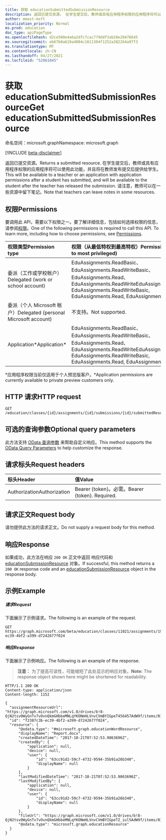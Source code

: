 ```yaml
---
title: 获取 educationSubmittedSubmissionResource
description: 返回已提交资源。 在学生提交后，教师或具有应用程序权限的应用程序将可以使用此功能，并且将在教师发布提交后提供给学生。  请注意，教师可以在一些资源中留下笔记。
author: mmast-msft
localization_priority: Normal
ms.prod: education
doc_type: apiPageType
ms.openlocfilehash: d2ce500e4a6a2dfc7cac779ddf3ab28e28476645
ms.sourcegitcommit: eb67b0a619a4004c1611304f1252a382264a97f3
ms.translationtype: MT
ms.contentlocale: zh-CN
ms.lasthandoff: 04/27/2021
ms.locfileid: "52061845"
---
```

# <a name="get-educationsubmittedsubmissionresource"></a><span data-ttu-id="4cca9-105">获取 educationSubmittedSubmissionResource</span><span class="sxs-lookup"><span data-stu-id="4cca9-105">Get educationSubmittedSubmissionResource</span></span>

<span data-ttu-id="4cca9-106">命名空间：microsoft.graph</span><span class="sxs-lookup"><span data-stu-id="4cca9-106">Namespace: microsoft.graph</span></span>

[!INCLUDE [beta-disclaimer](../../includes/beta-disclaimer.md)]

<span data-ttu-id="4cca9-107">返回已提交资源。</span><span class="sxs-lookup"><span data-stu-id="4cca9-107">Returns a submitted resource.</span></span> <span data-ttu-id="4cca9-108">在学生提交后，教师或具有应用程序权限的应用程序将可以使用此功能，并且将在教师发布提交后提供给学生。</span><span class="sxs-lookup"><span data-stu-id="4cca9-108">This will be available to a teacher or an application with application permissions after a student has submitted, and will be available to the student after the teacher has released the submission.</span></span>  <span data-ttu-id="4cca9-109">请注意，教师可以在一些资源中留下笔记。</span><span class="sxs-lookup"><span data-stu-id="4cca9-109">Note that teachers can leave notes in some resources.</span></span>

## <a name="permissions"></a><span data-ttu-id="4cca9-110">权限</span><span class="sxs-lookup"><span data-stu-id="4cca9-110">Permissions</span></span>
<span data-ttu-id="4cca9-p103">要调用此 API，需要以下权限之一。要了解详细信息，包括如何选择权限的信息，请参阅[权限](/graph/permissions-reference)。</span><span class="sxs-lookup"><span data-stu-id="4cca9-p103">One of the following permissions is required to call this API. To learn more, including how to choose permissions, see [Permissions](/graph/permissions-reference).</span></span>

|<span data-ttu-id="4cca9-113">权限类型</span><span class="sxs-lookup"><span data-stu-id="4cca9-113">Permission type</span></span>      | <span data-ttu-id="4cca9-114">权限（从最低特权到最高特权）</span><span class="sxs-lookup"><span data-stu-id="4cca9-114">Permissions (from least to most privileged)</span></span>              |
|:--------------------|:---------------------------------------------------------|
|<span data-ttu-id="4cca9-115">委派（工作或学校帐户）</span><span class="sxs-lookup"><span data-stu-id="4cca9-115">Delegated (work or school account)</span></span> |  <span data-ttu-id="4cca9-116">EduAssignments.ReadBasic、EduAssignments.ReadWriteBasic、EduAssignments.Read、EduAssignments.ReadWrite</span><span class="sxs-lookup"><span data-stu-id="4cca9-116">EduAssignments.ReadBasic, EduAssignments.ReadWriteBasic, EduAssignments.Read, EduAssignments.ReadWrite</span></span>  |
|<span data-ttu-id="4cca9-117">委派（个人 Microsoft 帐户）</span><span class="sxs-lookup"><span data-stu-id="4cca9-117">Delegated (personal Microsoft account)</span></span> |  <span data-ttu-id="4cca9-118">不支持。</span><span class="sxs-lookup"><span data-stu-id="4cca9-118">Not supported.</span></span>  |
|<span data-ttu-id="4cca9-119">Application\*</span><span class="sxs-lookup"><span data-stu-id="4cca9-119">Application\*</span></span> | <span data-ttu-id="4cca9-120">EduAssignments.ReadBasic、EduAssignments.ReadWriteBasic、EduAssignments.Read、EduAssignments.ReadWrite</span><span class="sxs-lookup"><span data-stu-id="4cca9-120">EduAssignments.ReadBasic, EduAssignments.ReadWriteBasic, EduAssignments.Read, EduAssignments.ReadWrite</span></span> | 

<span data-ttu-id="4cca9-121">\*应用程序权限当前仅适用于个人预览版客户。</span><span class="sxs-lookup"><span data-stu-id="4cca9-121">\*Application permissions are currently available to private preview customers only.</span></span>

## <a name="http-request"></a><span data-ttu-id="4cca9-122">HTTP 请求</span><span class="sxs-lookup"><span data-stu-id="4cca9-122">HTTP request</span></span>
<!-- { "blockType": "ignored" } -->
```http
GET /education/classes/{id}/assignments/{id}/submissions/{id}/submittedResources/{id}
```
## <a name="optional-query-parameters"></a><span data-ttu-id="4cca9-123">可选的查询参数</span><span class="sxs-lookup"><span data-stu-id="4cca9-123">Optional query parameters</span></span>
<span data-ttu-id="4cca9-124">此方法支持 [OData 查询参数](/graph/query-parameters) 来帮助自定义响应。</span><span class="sxs-lookup"><span data-stu-id="4cca9-124">This method supports the [OData Query Parameters](/graph/query-parameters) to help customize the response.</span></span>

## <a name="request-headers"></a><span data-ttu-id="4cca9-125">请求标头</span><span class="sxs-lookup"><span data-stu-id="4cca9-125">Request headers</span></span>
| <span data-ttu-id="4cca9-126">标头</span><span class="sxs-lookup"><span data-stu-id="4cca9-126">Header</span></span>       | <span data-ttu-id="4cca9-127">值</span><span class="sxs-lookup"><span data-stu-id="4cca9-127">Value</span></span> |
|:---------------|:--------|
| <span data-ttu-id="4cca9-128">Authorization</span><span class="sxs-lookup"><span data-stu-id="4cca9-128">Authorization</span></span>  | <span data-ttu-id="4cca9-p104">Bearer {token}。必需。</span><span class="sxs-lookup"><span data-stu-id="4cca9-p104">Bearer {token}. Required.</span></span>  |

## <a name="request-body"></a><span data-ttu-id="4cca9-131">请求正文</span><span class="sxs-lookup"><span data-stu-id="4cca9-131">Request body</span></span>
<span data-ttu-id="4cca9-132">请勿提供此方法的请求正文。</span><span class="sxs-lookup"><span data-stu-id="4cca9-132">Do not supply a request body for this method.</span></span>
## <a name="response"></a><span data-ttu-id="4cca9-133">响应</span><span class="sxs-lookup"><span data-stu-id="4cca9-133">Response</span></span>
<span data-ttu-id="4cca9-134">如果成功，此方法在响应 `200 OK` 正文中返回 响应代码和 [educationSubmissionResource](../resources/educationsubmissionresource.md) 对象。</span><span class="sxs-lookup"><span data-stu-id="4cca9-134">If successful, this method returns a `200 OK` response code and an [educationSubmissionResource](../resources/educationsubmissionresource.md) object in the response body.</span></span>
## <a name="example"></a><span data-ttu-id="4cca9-135">示例</span><span class="sxs-lookup"><span data-stu-id="4cca9-135">Example</span></span>
##### <a name="request"></a><span data-ttu-id="4cca9-136">请求</span><span class="sxs-lookup"><span data-stu-id="4cca9-136">Request</span></span>
<span data-ttu-id="4cca9-137">下面展示了示例请求。</span><span class="sxs-lookup"><span data-stu-id="4cca9-137">The following is an example of the request.</span></span>
<!-- {
  "blockType": "ignored",
  "name": "get_educationsubmittedsubmissionresource"
}-->
```http
GET https://graph.microsoft.com/beta/education/classes/11021/assignments/19002/submissions/850f51b7/submittedResources/f2387c3b-ec39-4bf2-a399-d7242677f024
```
##### <a name="response"></a><span data-ttu-id="4cca9-138">响应</span><span class="sxs-lookup"><span data-stu-id="4cca9-138">Response</span></span>
<span data-ttu-id="4cca9-139">下面展示了示例响应。</span><span class="sxs-lookup"><span data-stu-id="4cca9-139">The following is an example of the response.</span></span> 

><span data-ttu-id="4cca9-140">**注意：** 为了提高可读性，可能缩短了此处显示的响应对象。</span><span class="sxs-lookup"><span data-stu-id="4cca9-140">**Note:** The response object shown here might be shortened for readability.</span></span>

<!-- {
  "blockType": "ignored",
  "truncated": true,
  "@odata.type": "microsoft.graph.educationSubmittedSubmissionResource"
} -->
```http
HTTP/1.1 200 OK
Content-type: application/json
Content-length: 1152

{
  "assignmentResourceUrl": "https://graph.microsoft.com/v1.0/drives/b!8-QjN2tsv0WyGnTv7vOvnQkmGHbbeMNLqYKONmHLVnvCVmBYIGpeT456457AdW9f/items/017NJZI25NOB5XZNLABF7646XAMDZTQQ6T",
  "id": "f2387c3b-ec39-4bf2-a399-d7242677f024",
  "resource": {
      "@odata.type": "#microsoft.graph.educationWordResource",
      "displayName": "Report.docx",
      "createdDateTime": "2017-10-21T07:52:53.9863696Z",
      "createdBy": {
          "application": null,
          "device": null,
          "user": {
              "id": "63cc91d2-59c7-4732-9594-35b91a26b340",
              "displayName": null
          }
      },
      "lastModifiedDateTime": "2017-10-21T07:52:53.9863696Z",
      "lastModifiedBy": {
          "application": null,
          "device": null,
          "user": {
              "id": "63cc91d2-59c7-4732-9594-35b91a26b340",
              "displayName": null
          }
      },
      "fileUrl": "https://graph.microsoft.com/v1.0/drives/b!8-QjN2tsv0WyGnTv7vOvnQkmGHbbeMNLqYKONmHLVnvCVmBYIGpeTZ_iul5AdW9f/items/017NJZI27BCN2QI2H7HJGLIVPXR6SD2DH6",
      "@odata.type": "microsoft.graph.educationResource"
  }
}
```

<!-- uuid: 8fcb5dbc-d5aa-4681-8e31-b001d5168d79
2015-10-25 14:57:30 UTC -->
<!--
{
  "type": "#page.annotation",
  "description": "Get educationSubmittedSubmissionResource",
  "keywords": "",
  "section": "documentation",
  "tocPath": "",
  "suppressions": []
}
-->